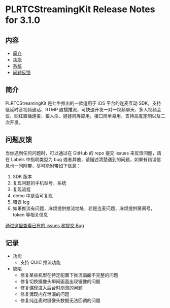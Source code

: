 # PLRTCStreamingKit Release Notes for 3.1.0

## 内容

- [简介](##简介)
- [功能](##功能)
- [系统](##系统)
- [问题反馈](##问题反馈)

	
## 简介

PLRTCStreamingKit 是七牛推出的一款适用于 iOS 平台的连麦互动 SDK，支持低延时音视频通话、RTMP 直播推流，可快速开发一对一视频聊天、多人视频会议、网红直播连麦、狼人杀、娃娃机等应用，接口简单易用，支持高度定制以及二次开发。        


## 问题反馈

当你遇到任何问题时，可以通过在 GitHub 的 repo 提交 issues 来反馈问题，请在 Labels 中指明类型为 bug 或者其他，请描述清楚遇到的问题，如果有错误信息也一同附带，尽可能附带如下信息：   
1. SDK 版本   
2. 复现问题的手机型号，系统   
3. 复现流程    
4. demo 中是否可复现   
5. 错误 log   
6. 如果推流有问题，麻烦提供推流地址，若是连麦问题，麻烦提供房间号，token 等相关信息      

[通过这里查看已有的 issues 和提交 Bug](https://github.com/pili-engineering/PLRTCStreamingKit/issues)

## 记录
- 功能
  - 支持 QUIC 推流功能
- 缺陷
  - 修复某些机型在特定配置下推流画面不完整的问题
  - 修复切换摄像头瞬间画面出现镜像的问题
  - 修复偶现进入后台时崩溃的问题
  - 修复偶现内存泄漏的问题
  - 修复纯连麦时摄像头数据无法回调的问题
